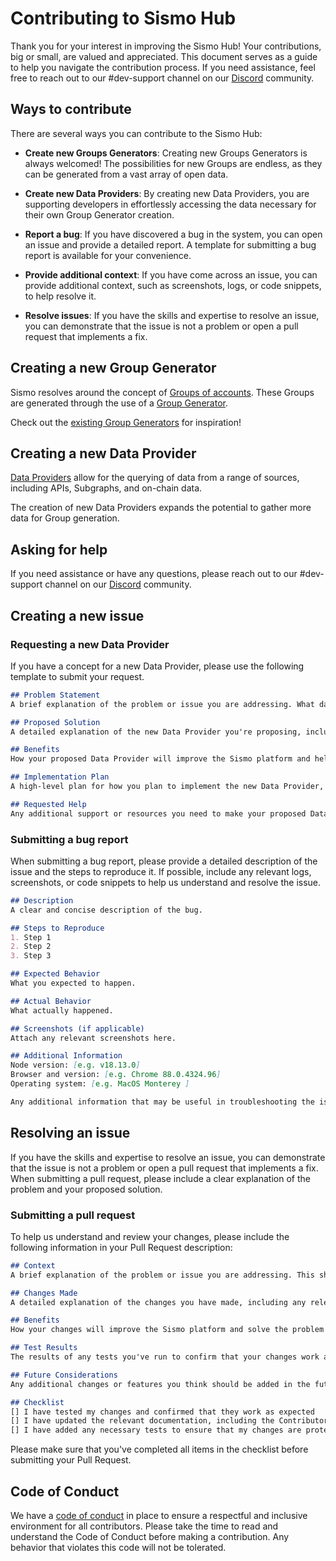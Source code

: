 # Contributing to Sismo Hub

Thank you for your interest in improving the Sismo Hub! Your contributions, big or small, are valued and appreciated. This document serves as a guide to help you navigate the contribution process. If you need assistance, feel free to reach out to our #dev-support channel on our [Discord](https://discord.gg/sismo) community.


## Ways to contribute

There are several ways you can contribute to the Sismo Hub:

- **Create new Groups Generators**: Creating new Groups Generators is always welcomed! The possibilities for new Groups are endless, as they can be generated from a vast array of open data.

- **Create new Data Providers**: By creating new Data Providers, you are supporting developers in effortlessly accessing the data necessary for their own Group Generator creation.

- **Report a bug**: If you have discovered a bug in the system, you can open an issue and provide a detailed report. A template for submitting a bug report is available for your convenience.

- **Provide additional context**: If you have come across an issue, you can provide additional context, such as screenshots, logs, or code snippets, to help resolve it.

- **Resolve issues**: If you have the skills and expertise to resolve an issue, you can demonstrate that the issue is not a problem or open a pull request that implements a fix.

## Creating a new Group Generator

Sismo resolves around the concept of [Groups of accounts](https://docs.sismo.io/sismo-docs/sismo-protocol/groups). These Groups are generated through the use of a [Group Generator](https://docs.sismo.io/sismo-docs/technical-documentation/sismo-hub/group-generator).  
  
Check out the [existing Group Generators](./group-generators/generators/) for inspiration!


## Creating a new Data Provider

[Data Providers](https://docs.sismo.io/sismo-docs/technical-documentation/sismo-hub/group-generator/data-providers) allow for the querying of data from a range of sources, including APIs, Subgraphs, and on-chain data.

The creation of new Data Providers expands the potential to gather more data for Group generation.


## Asking for help

If you need assistance or have any questions, please reach out to our #dev-support channel on our [Discord](https://discord.gg/sismo) community.

## Creating a new issue
### Requesting a new Data Provider

If you have a concept for a new Data Provider, please use the following template to submit your request.

```markdown
## Problem Statement
A brief explanation of the problem or issue you are addressing. What data do you need for your Group Generators that is currently not available?

## Proposed Solution
A detailed explanation of the new Data Provider you're proposing, including any relevant specifications or details.

## Benefits
How your proposed Data Provider will improve the Sismo platform and help solve the problem you've identified.

## Implementation Plan
A high-level plan for how you plan to implement the new Data Provider, including any relevant technologies or tools you'll be using.

## Requested Help
Any additional support or resources you need to make your proposed Data Provider a reality.
```

### Submitting a bug report

When submitting a bug report, please provide a detailed description of the issue and the steps to reproduce it. If possible, include any relevant logs, screenshots, or code snippets to help us understand and resolve the issue.

```markdown
## Description
A clear and concise description of the bug.

## Steps to Reproduce
1. Step 1
2. Step 2
3. Step 3

## Expected Behavior
What you expected to happen.

## Actual Behavior
What actually happened.

## Screenshots (if applicable)
Attach any relevant screenshots here.

## Additional Information
Node version: [e.g. v18.13.0]
Browser and version: [e.g. Chrome 88.0.4324.96]
Operating system: [e.g. MacOS Monterey ]

Any additional information that may be useful in troubleshooting the issue.
```

## Resolving an issue

If you have the skills and expertise to resolve an issue, you can demonstrate that the issue is not a problem or open a pull request that implements a fix. When submitting a pull request, please include a clear explanation of the problem and your proposed solution.

### Submitting a pull request

To help us understand and review your changes, please include the following information in your Pull Request description:

```markdown
## Context
A brief explanation of the problem or issue you are addressing. This should include any relevant references to related issues or discussions. 

## Changes Made
A detailed explanation of the changes you have made, including any relevant code snippets or screenshots.

## Benefits
How your changes will improve the Sismo platform and solve the problem you're addressing.

## Test Results
The results of any tests you've run to confirm that your changes work as expected.

## Future Considerations
Any additional changes or features you think should be added in the future to enhance the functionality of the Sismo platform.

## Checklist
[] I have tested my changes and confirmed that they work as expected
[] I have updated the relevant documentation, including the Contributor Guide and the README
[] I have added any necessary tests to ensure that my changes are protected from future regressions
```

Please make sure that you've completed all items in the checklist before submitting your Pull Request.

## Code of Conduct

We have a [code of conduct](https://sismo.notion.site/Code-of-Conduct-4ee1e3567b514474baf489bd58b56c2d) in place to ensure a respectful and inclusive environment for all contributors. Please take the time to read and understand the Code of Conduct before making a contribution. Any behavior that violates this code will not be tolerated.